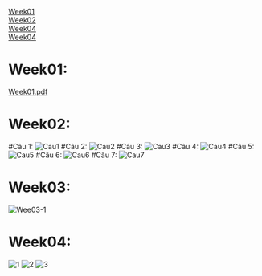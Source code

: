 [Week01](#Week01) <br>
[Week02](#Week02) <br>
[Week04](#Week03) <br>
[Week04](#Week04)
# Week01:
[Week01.pdf](https://github.com/bthope/KTPM/files/14138291/Week01.pdf)
# Week02:
#Câu 1:
![Cau1](https://github.com/bthope/KTPM/assets/105543973/9f7e38fc-83a9-4da2-ac32-d6c95dc4c841)
#Câu 2:
![Cau2](https://github.com/bthope/KTPM/assets/105543973/8bc33d76-2a22-4c11-bd49-1cd2a4bc9810)
#Câu 3:
![Cau3](https://github.com/bthope/KTPM/assets/105543973/9cc1900c-38a5-4970-ae61-5613cbed49e8)
#Câu 4:
![Cau4](https://github.com/bthope/KTPM/assets/105543973/97d34d05-9ca1-45d2-bab9-a5c425dda21f)
#Câu 5:
![Cau5](https://github.com/bthope/KTPM/assets/105543973/bf86ae48-7d2f-4a18-938f-e753e3902f17)
#Câu 6:
![Cau6](https://github.com/bthope/KTPM/assets/105543973/a3ceda5e-ef54-468e-9f06-033465225006)
#Câu 7:
![Cau7](https://github.com/bthope/KTPM/assets/105543973/d070dd36-9c14-4b00-ac6e-d9824138a199)
# Week03:
![Wee03-1](https://github.com/bthope/KTPM/assets/105543973/e6bf2815-7efb-4d68-9bfe-cb694240c4c1)
# Week04:
![1](https://github.com/bthope/KTPM/assets/105543973/68d66ee7-74de-4221-a26f-64ebe90e5bef)
![2](https://github.com/bthope/KTPM/assets/105543973/0876665e-4aeb-4d84-892e-96257d81e0d8)
![3](https://github.com/bthope/KTPM/assets/105543973/c4d03e87-a9c3-4b72-8145-88a1422df603)

